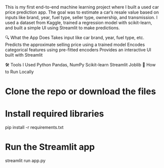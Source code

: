 This is my first end-to-end machine learning project where I built a used car price prediction app. The goal was to estimate a car’s resale value based on inputs like brand, year, fuel type, seller type, ownership, and transmission.
I used a dataset from Kaggle, trained a regression model with scikit-learn, and built a simple UI using Streamlit to make predictions.


🔍 What the App Does
Takes input like car brand, year, fuel type, etc.
Predicts the approximate selling price using a trained model
Encodes categorical features using pre-fitted encoders
Provides an interactive UI built with Streamlit


🛠 Tools I Used
Python
Pandas, NumPy
Scikit-learn
Streamlit
Joblib
🚀 How to Run Locally

# Clone the repo or download the files
# Install required libraries
pip install -r requirements.txt

# Run the Streamlit app
streamlit run app.py
